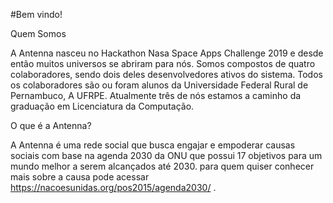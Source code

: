 #Bem vindo!

Quem Somos

A Antenna nasceu no Hackathon Nasa Space Apps Challenge 2019 e desde então muitos universos se abriram para nós. Somos compostos de quatro colaboradores, sendo dois deles desenvolvedores ativos do sistema. Todos os colaboradores são ou foram alunos da Universidade Federal Rural de Pernambuco, A UFRPE. Atualmente três de nós estamos a caminho da graduação em Licenciatura da Computação. 

O que é a Antenna?

A Antenna é uma rede social que busca engajar e empoderar causas sociais com base na agenda 2030 da ONU que possui 17 objetivos para um mundo melhor a serem alcançados até 2030. para quem quiser conhecer mais sobre a causa pode acessar https://nacoesunidas.org/pos2015/agenda2030/ . 
